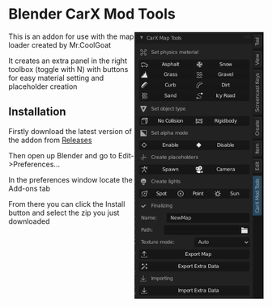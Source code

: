 # Blender CarX Mod Tools


<img align="right" src="https://github.com/Zi9/Blender-CarX-Mod-Tools/blob/master/media/tools_ui.png">
This is an addon for use with the map loader created by Mr.CoolGoat

It creates an extra panel in the right toolbox (toggle with N) with buttons for easy material setting and placeholder creation

## Installation
Firstly download the latest version of the addon from [Releases](https://github.com/Zi9/Blender-CarX-Mod-Tools/releases)

Then open up Blender and go to Edit->Preferences...

In the preferences window locate the Add-ons tab

From there you can click the Install button and select the zip you just downloaded
